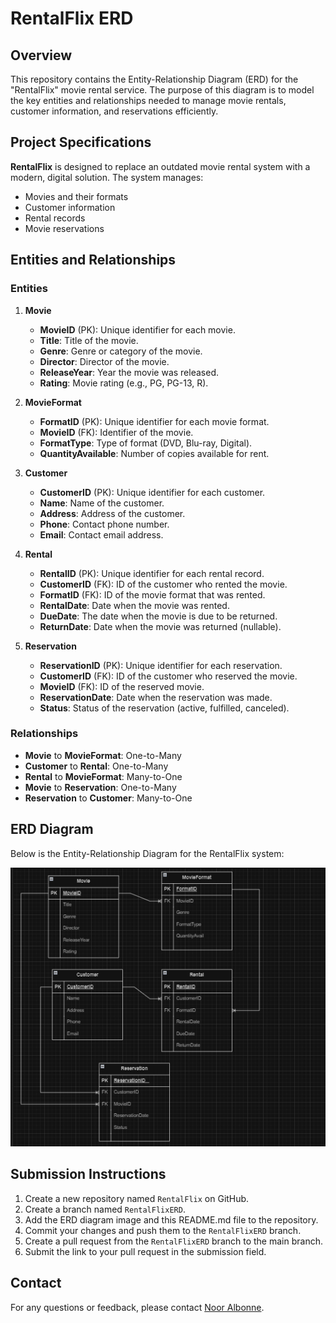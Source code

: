 # RentalFlix ERD

## Overview

This repository contains the Entity-Relationship Diagram (ERD) for the "RentalFlix" movie rental service. The purpose of this diagram is to model the key entities and relationships needed to manage movie rentals, customer information, and reservations efficiently.

## Project Specifications

**RentalFlix** is designed to replace an outdated movie rental system with a modern, digital solution. The system manages:
- Movies and their formats
- Customer information
- Rental records
- Movie reservations

## Entities and Relationships

### Entities

1. **Movie**
   - **MovieID** (PK): Unique identifier for each movie.
   - **Title**: Title of the movie.
   - **Genre**: Genre or category of the movie.
   - **Director**: Director of the movie.
   - **ReleaseYear**: Year the movie was released.
   - **Rating**: Movie rating (e.g., PG, PG-13, R).

2. **MovieFormat**
   - **FormatID** (PK): Unique identifier for each movie format.
   - **MovieID** (FK): Identifier of the movie.
   - **FormatType**: Type of format (DVD, Blu-ray, Digital).
   - **QuantityAvailable**: Number of copies available for rent.

3. **Customer**
   - **CustomerID** (PK): Unique identifier for each customer.
   - **Name**: Name of the customer.
   - **Address**: Address of the customer.
   - **Phone**: Contact phone number.
   - **Email**: Contact email address.

4. **Rental**
   - **RentalID** (PK): Unique identifier for each rental record.
   - **CustomerID** (FK): ID of the customer who rented the movie.
   - **FormatID** (FK): ID of the movie format that was rented.
   - **RentalDate**: Date when the movie was rented.
   - **DueDate**: The date when the movie is due to be returned.
   - **ReturnDate**: Date when the movie was returned (nullable).

5. **Reservation**
   - **ReservationID** (PK): Unique identifier for each reservation.
   - **CustomerID** (FK): ID of the customer who reserved the movie.
   - **MovieID** (FK): ID of the reserved movie.
   - **ReservationDate**: Date when the reservation was made.
   - **Status**: Status of the reservation (active, fulfilled, canceled).

### Relationships

- **Movie** to **MovieFormat**: One-to-Many
- **Customer** to **Rental**: One-to-Many
- **Rental** to **MovieFormat**: Many-to-One
- **Movie** to **Reservation**: One-to-Many
- **Reservation** to **Customer**: Many-to-One

## ERD Diagram

Below is the Entity-Relationship Diagram for the RentalFlix system:

![ERD Diagram](https://github.com/nooralbonne/RentalFlix/blob/master/RentalFlix.png)

## Submission Instructions

1. Create a new repository named `RentalFlix` on GitHub.
2. Create a branch named `RentalFlixERD`.
3. Add the ERD diagram image and this README.md file to the repository.
4. Commit your changes and push them to the `RentalFlixERD` branch.
5. Create a pull request from the `RentalFlixERD` branch to the main branch.
6. Submit the link to your pull request in the submission field.

## Contact

For any questions or feedback, please contact [Noor Albonne](nooralbonne@gmail.com).

